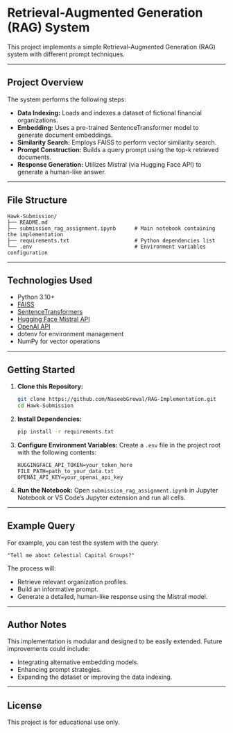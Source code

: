 # Retrieval-Augmented Generation (RAG) System

This project implements a simple Retrieval-Augmented Generation (RAG) system with different prompt techniques.

---

## Project Overview

The system performs the following steps:
- **Data Indexing:** Loads and indexes a dataset of fictional financial organizations.
- **Embedding:** Uses a pre-trained SentenceTransformer model to generate document embeddings.
- **Similarity Search:** Employs FAISS to perform vector similarity search.
- **Prompt Construction:** Builds a query prompt using the top-k retrieved documents.
- **Response Generation:** Utilizes Mistral (via Hugging Face API) to generate a human-like answer.

---

## File Structure

```
Hawk-Submission/
├── README.md
├── submission_rag_assignment.ipynb      # Main notebook containing the implementation
├── requirements.txt                     # Python dependencies list
└── .env                                 # Environment variables configuration
```

---

## Technologies Used

- Python 3.10+
- [FAISS](https://github.com/facebookresearch/faiss)
- [SentenceTransformers](https://www.sbert.net/)
- [Hugging Face Mistral API](https://huggingface.co/inference-api)
- [OpenAI API](https://platform.openai.com/docs/overview)
- dotenv for environment management
- NumPy for vector operations

---

## Getting Started

1. **Clone this Repository:**
    ```bash
    git clone https://github.com/NaseebGrewal/RAG-Implementation.git
    cd Hawk-Submission
    ```

2. **Install Dependencies:**
    ```bash
    pip install -r requirements.txt
    ```

3. **Configure Environment Variables:**
   Create a `.env` file in the project root with the following contents:
    ```
    HUGGINGFACE_API_TOKEN=your_token_here
    FILE_PATH=path_to_your_data.txt
    OPENAI_API_KEY=your_openai_api_key
    ```

4. **Run the Notebook:**
   Open `submission_rag_assignment.ipynb` in Jupyter Notebook or VS Code’s Jupyter extension and run all cells.

---

## Example Query

For example, you can test the system with the query:
```
"Tell me about Celestial Capital Groups?"
```

The process will:
- Retrieve relevant organization profiles.
- Build an informative prompt.
- Generate a detailed, human-like response using the Mistral model.

---

## Author Notes

This implementation is modular and designed to be easily extended. Future improvements could include:
- Integrating alternative embedding models.
- Enhancing prompt strategies.
- Expanding the dataset or improving the data indexing.

---

## License

This project is for educational use only.
